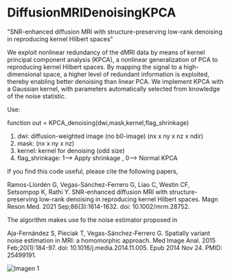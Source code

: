 # DiffusionMRIDenoisingKPCA
"SNR-enhanced diffusion MRI with structure-preserving low-rank denoising in reproducing kernel Hilbert spaces"

We exploit nonlinear redundancy of the dMRI data by means of kernel principal component analysis (KPCA), a nonlinear generalization of PCA to reproducing kernel Hilbert spaces. By mapping the signal to a high-dimensional space, a higher level of redundant information is exploited, thereby enabling better denoising than linear PCA. We implement KPCA with a Gaussian kernel, with parameters automatically selected from knowledge of the noise statistic.

Use:

function out = KPCA_denoising(dwi,mask,kernel,flag_shrinkage)

1) dwi: diffusion-weighted image (no b0-image) (nx x ny x nz x ndir)
2) mask: (nx x ny x nz)
3) kernel: kernel for denoising (odd size)
4) flag_shrinkage:  1--> Apply shrinkage ,   0--> Normal KPCA


If you find this code useful, please cite the following papers,

Ramos-Llordén G, Vegas-Sánchez-Ferrero G, Liao C, Westin CF, Setsompop K, Rathi Y. SNR-enhanced diffusion MRI with structure-preserving low-rank denoising in reproducing kernel Hilbert spaces. Magn Reson Med. 2021 Sep;86(3):1614-1632. doi: 10.1002/mrm.28752.

The algorithm makes use fo the noise estimator proposed in 

Aja-Fernández S, Pieciak T, Vegas-Sánchez-Ferrero G. Spatially variant noise estimation in MRI: a homomorphic approach. Med Image Anal. 2015 Feb;20(1):184-97. doi: 10.1016/j.media.2014.11.005. Epub 2014 Nov 24. PMID: 25499191.




![Imagen 1](https://github.com/gabrll/DiffusionMRIDenoisingKPCA/assets/49204215/15ac0991-c3e0-4e3e-8882-432adbe7fd91)
